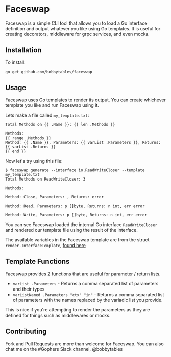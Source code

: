# Faceswap

Faceswap is a simple CLI tool that allows you to load a Go interface definition
and output whatever you like using Go templates. It is useful for creating
decorators, middleware for grpc services, and even mocks.

## Installation

To install:

```sh
go get github.com/bobbytables/faceswap
```

## Usage

Faceswap uses Go templates to render its output. You can create whichever
template you like and run Faceswap using it.

Lets make a file called `my_template.txt`:

```
Total Methods on {{ .Name }}: {{ len .Methods }}

Methods:
{{ range .Methods }}
Method: {{ .Name }}, Parameters: {{ varList .Parameters }}, Returns: {{ varList .Returns }}
{{ end }}
```

Now let's try using this file:

```
$ faceswap generate --interface io.ReadWriteCloser --template my_template.txt
Total Methods on ReadWriteCloser: 3

Methods:

Method: Close, Parameters: , Returns: error

Method: Read, Parameters: p []byte, Returns: n int, err error

Method: Write, Parameters: p []byte, Returns: n int, err error

```

You can see Faceswap loaded the internal Go interface `ReadWriteCloser` and
rendered our template file using the result of the interface.

The available variables in the Faceswap template are from the struct
`render.InterfaceTemplate`, [found here](render/template.go)

## Template Functions

Faceswap provides 2 functions that are useful for parameter / return lists.

* `varList .Parameters` - Returns a comma separated list of parameters and their types
* `varListNamed .Parameters "ctx" "in"` - Returns a comma separated list of parameters with the names replaced by the variadic list you provide.

This is nice if you're attempting to render the parameters as they are defined for things such as middlewares or mocks.

## Contributing

Fork and Pull Requests are more than welcome for Faceswap. You can also chat me on the #Gophers Slack channel, @bobbytables
